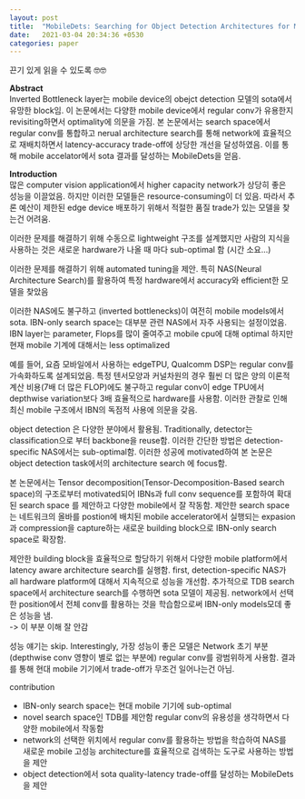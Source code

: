 ```yaml
---
layout: post
title:  "MobileDets: Searching for Object Detection Architectures for Mobile Accelerators"
date:   2021-03-04 20:34:36 +0530
categories: paper  
---
```






끈기 있게 읽을 수 있도록 🤓🤓

**Abstract**    
Inverted Bottleneck layer는 mobile device의 obejct detection 모델의 sota에서 유망한 block임. 이 논문에서는 다양한 mobile device에서 regular conv가 유용한지 revisiting하면서 optimality에 의문을 가짐. 본 논문에서는 search space에서 regular conv를 통합하고 nerual architecture search를 통해 network에 효율적으로 재배치하면서 latency-accuracy trade-off에 상당한 개선을 달성하였음. 이를 통해 mobile accelator에서 sota 결과를 달성하는 MobileDets을 얻음. 

**Introduction**    
많은 computer vision application에서 higher capacity network가 상당히 좋은 성능을 이끌었음. 하지만 이러한 모델들은 resource-consuming이 더 있음. 따라서 추론 예산이 제한된 edge device 배포하기 위해서 적절한 품질 trade가 있는 모델을  찾는건 어려움.    

이러한 문제를 해결하기 위해 수동으로 lightweight 구조를 설계했지만 사람의 지식을 사용하는 것은 새로운 hardware가 나올 때 마다 sub-optimal 함 (시간 소요...)   

이러한 문제를 해결하기 위해 automated tuning을 제안. 특히 NAS(Neural Architecture Search)를 활용하여 특정 hardware에서 accuracy와 efficient한 모델을 찾았음 

이러한 NAS에도 불구하고 (inverted bottlenecks)이 여전히 mobile models에서 sota. IBN-only search space는 대부분 관련 NAS에서 자주 사용되는 설정이었음. IBN layer는 parameter, Flops를 많이 줄여주고 mobile cpu에 대해 optimal 하지만 현재 mobile 기계에 대해서는 less optimalized

예를 들어, 요즘 모바일에서 사용하는 edgeTPU, Qualcomm DSP는 regular conv를 가속화하도록 설계되었음. 특정 텐서모양과 커널차원의 경우 훨씬 더 많은 양의 이론적 계산 비용(7배 더 많은 FLOP)에도 불구하고 regular conv이 edge TPU에서 depthwise variation보다 3배 효율적으로 hardware를 사용함. 이러한 관찰로 인해 최신 mobile 구조에서 IBN의 독점적 사용에 의문을 갖음. 

object detection 은 다양한 분야에서 활용됨. Traditionally, detector는 classification으로 부터 backbone을 reuse함. 이러한 간단한 방법은 detection-specific NAS에서는 sub-optimal함. 이러한 성공에 motivated하여 본 논문은 object detection task에서의 architecture search 에 focus함. 

본 논문에서는 Tensor decomposition(Tensor-Decomposition-Based search space)의 구조로부터 motivated되어  IBNs과 full conv sequence를 포함하여 확대 된 search space 를 제안하고 다양한 mobile에서 잘 작동함. 제안한 search space는 네트워크의 올바를 postion에 배치된 mobile accelerator에서 실행되는 expasion과 compression을 capture하는 새로운 building  block으로 IBN-only search space로 확장함.

제안한 building block을 효율적으로 할당하기 위해서 다양한 mobile platform에서 latency aware architecture search를 실행함. first, detection-specific NAS가 all hardware platform에 대해서 지속적으로 성능을 개선함.  추가적으로 TDB search space에서 architecture search를 수행하면 sota 모델이 제공됨. network에서 선택한 position에서 전체 conv를 활용하는 것을 학습함으로써 IBN-only models모데 좋은 성능을 냄.   
-> 이 부분 이해 잘 안감 

성능 얘기는 skip. Interestingly, 가장 성능이 좋은 모델은 Network 초기 부분(depthwise conv 영향이 별로 없는 부분에) regular conv를 광범위하게 사용함. 결과를 통해 현대 mobile 기기에서 trade-off가 무조건 일어나는건 아님.

contribution

- IBN-only search space는 현대 mobile 기기에 sub-optimal
- novel search space인 TDB를 제안함 regular conv의 유용성을 생각하면서 다양한 mobile에서 작동함
- network의 선택한 위치에서 regular conv를 활용하는 방법을 학습하여 NAS를 새로운 mobile 고성능 architecture를 효율적으로 검색하는 도구로 사용하는 방법을 제안 
- object detection에서 sota quality-latency trade-off를 달성하는 MobileDets을 제안